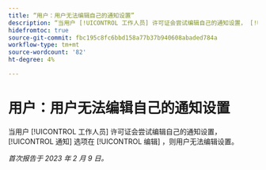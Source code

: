 ```yaml
---
title: “用户：用户无法编辑自己的通知设置”
description: “当用户 [!UICONTROL 工作人员] 许可证会尝试编辑自己的通知设置， [!UICONTROL 通知] 选项在 [!UICONTROL 编辑] ，则用户无法编辑设置。”
hidefromtoc: true
source-git-commit: fbc195c8fc6bbd158a77b37b940608abaded784a
workflow-type: tm+mt
source-wordcount: '82'
ht-degree: 4%

---
```



# 用户：用户无法编辑自己的通知设置

当用户 [!UICONTROL 工作人员] 许可证会尝试编辑自己的通知设置， [!UICONTROL 通知] 选项在 [!UICONTROL 编辑] ，则用户无法编辑设置。

_首次报告于 2023 年 2 月 9 日。_

